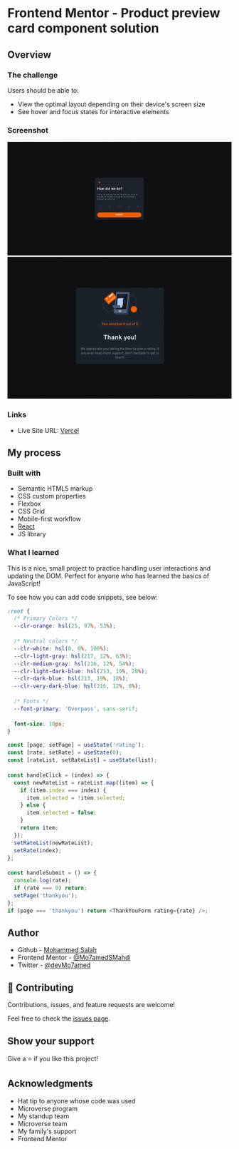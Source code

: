 # Frontend Mentor - Product preview card component solution

## Overview

### The challenge

Users should be able to:

- View the optimal layout depending on their device's screen size
- See hover and focus states for interactive elements

### Screenshot

![](./src/images/ScreenShot.png)
![](./src/images/ScreenShot1.png)

### Links

- Live Site URL: [Vercel](https://100-days-of-code-day-2.vercel.app/)

## My process

### Built with

- Semantic HTML5 markup
- CSS custom properties
- Flexbox
- CSS Grid
- Mobile-first workflow
- [React](https://reactjs.org/)
- JS library

### What I learned

This is a nice, small project to practice handling user interactions and updating the DOM. Perfect for anyone who has learned the basics of JavaScript!

To see how you can add code snippets, see below:

```css
:root {
  /* Primary Colors */
  --clr-orange: hsl(25, 97%, 53%);

  /* Neutral colors */
  --clr-white: hsl(0, 0%, 100%);
  --clr-light-gray: hsl(217, 12%, 63%);
  --clr-medium-gray: hsl(216, 12%, 54%);
  --clr-light-dark-blue: hsl(213, 19%, 20%);
  --clr-dark-blue: hsl(213, 19%, 18%);
  --clr-very-dark-blue: hsl(216, 12%, 8%);

  /* Fonts */
  --font-primary: 'Overpass', sans-serif;

  font-size: 10px;
}
```

```js
const [page, setPage] = useState('rating');
const [rate, setRate] = useState(0);
const [rateList, setRateList] = useState(list);

const handleClick = (index) => {
  const newRateList = rateList.map((item) => {
    if (item.index === index) {
      item.selected = !item.selected;
    } else {
      item.selected = false;
    }
    return item;
  });
  setRateList(newRateList);
  setRate(index);
};

const handleSubmit = () => {
  console.log(rate);
  if (rate === 0) return;
  setPage('thankyou');
};
if (page === 'thankyou') return <ThankYouForm rating={rate} />;
```

## Author

- Github - [Mohammed Salah](https://github.com/Mo7amedSMahdi)
- Frontend Mentor - [@Mo7amedSMahdi](https://www.frontendmentor.io/profile/Mo7amedSMahdi)
- Twitter - [@devMo7amed](https://twitter.com/devMo7amed)

## 🤝 Contributing

Contributions, issues, and feature requests are welcome!

Feel free to check the [issues page](../../issues/).

## Show your support

Give a ⭐️ if you like this project!

## Acknowledgments

- Hat tip to anyone whose code was used
- Microverse program
- My standup team
- Microverse team
- My family's support
- Frontend Mentor [](https://www.frontendmentor.io)
